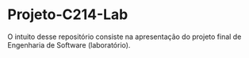 # Projeto-C214-Lab
O intuito desse repositório consiste na apresentação do projeto final de Engenharia de Software (laboratório).
